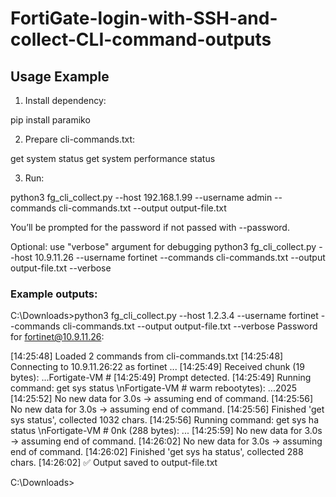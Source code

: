# FortiGate-login-with-SSH-and-collect-CLI-command-outputs


## Usage Example

1. Install dependency:

pip install paramiko

2. Prepare cli-commands.txt:

get system status
get system performance status

3. Run:

python3 fg_cli_collect.py --host 192.168.1.99 --username admin --commands cli-commands.txt --output output-file.txt

You’ll be prompted for the password if not passed with --password.

Optional:
use "verbose" argument for debugging
python3 fg_cli_collect.py --host 10.9.11.26 --username fortinet --commands cli-commands.txt --output output-file.txt --verbose

### Example outputs:

C:\Downloads>python3 fg_cli_collect.py --host 1.2.3.4 --username fortinet --commands cli-commands.txt --output output-file.txt --verbose
Password for fortinet@10.9.11.26:

[14:25:48] Loaded 2 commands from cli-commands.txt
[14:25:48] Connecting to 10.9.11.26:22 as fortinet ...
[14:25:49] Received chunk (19 bytes): ...Fortigate-VM #
[14:25:49] Prompt detected.
[14:25:49] Running command: get sys status
\nFortigate-VM #  warm rebootytes): ...2025
[14:25:52] No new data for 3.0s → assuming end of command.
[14:25:56] No new data for 3.0s → assuming end of command.
[14:25:56] Finished 'get sys status', collected 1032 chars.
[14:25:56] Running command: get sys ha status
\nFortigate-VM #  0nk (288 bytes): ...
[14:25:59] No new data for 3.0s → assuming end of command.
[14:26:02] No new data for 3.0s → assuming end of command.
[14:26:02] Finished 'get sys ha status', collected 288 chars.
[14:26:02] ✅ Output saved to output-file.txt

C:\Downloads>

